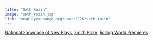 ```yaml
---
title: "Seth Rozin"
image: "seth_rozin.jpg"
link: "newplayexchange.org/users/226/seth-rozin"
---
```


[National Showcase of New Plays](/programs/national-showcase-of-new-plays), [Smith Prize](/programs/commissions), [Rolling World Premieres](/programs/rolling-world-premieres)
